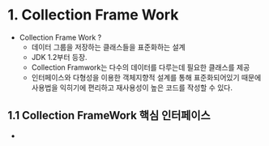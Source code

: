 # 1. Collection Frame Work

- Collection Frame Work ?
    - 데이터 그룹을 저장하는 클래스들을 표준화하는 설계
    - JDK 1.2부터 등장.
    - Collection Framwork는 다수의 데이터를 다루는데 필요한 클래스를 제공 
    - 인터페이스와 다형성을 이용한 객체지향적 설계를 통해 표준화되어있기 때문에 사용법을 익히기에 편리하고 재사용성이 높은 코드를 작성할 수 있다.

## 1.1 Collection FrameWork 핵심 인터페이스
-  